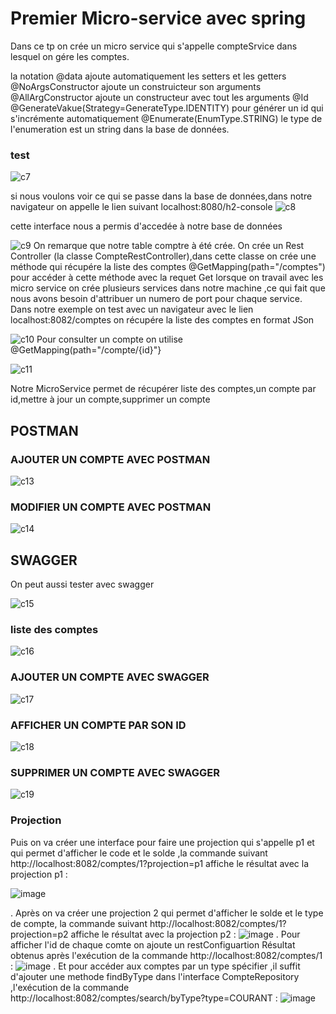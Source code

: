 # Premier Micro-service avec spring
Dans ce tp on crée un micro service qui s'appelle compteSrvice dans lesquel on gére les comptes.

la notation @data ajoute automatiquement les setters et les getters 
@NoArgsConstructor ajoute un construicteur son arguments
@AllArgConstructor ajoute un constructeur avec tout les arguments
@Id @GenerateVakue(Strategy=GenerateType.IDENTITY) pour générer un id qui s'incrémente automatiquement
@Enumerate(EnumType.STRING) le type de l'enumeration est un string dans la base de données.

### test
![c7](https://user-images.githubusercontent.com/82270887/163655312-259ba696-6f81-4746-bf30-e281a404134a.png)

si nous voulons voir ce qui se passe dans la base de données,dans notre navigateur on appelle le lien suivant
localhost:8080/h2-console
![c8](https://user-images.githubusercontent.com/82270887/163655362-a31853ae-8f26-47e3-bec6-e05576b3c67c.png)

cette interface nous a permis d'accedée à notre base de données

![c9](https://user-images.githubusercontent.com/82270887/163655385-857489ca-ce3b-46cc-9c63-3e58d53263b7.png)
On remarque que notre table comptre à été crée.
On crée un Rest Controller (la classe CompteRestController),dans cette classe on crée une méthode qui récupére la liste des comptes
@GetMapping(path="/comptes") pour accéder à cette méthode avec la requet Get
lorsque on travail avec les micro service on crée plusieurs services dans notre machine ,ce qui fait que nous avons besoin d'attribuer
un numero de port pour chaque service.
Dans notre exemple on test avec un navigateur avec le lien localhost:8082/comptes on récupére la liste des comptes en format JSon

![c10](https://user-images.githubusercontent.com/82270887/163655611-a6e1bc63-986b-4e17-88f3-bdaa760b7b5f.png)
Pour consulter un compte on utilise @GetMapping(path="/compte/{id}"}

![c11](https://user-images.githubusercontent.com/82270887/163655712-5f802485-62fa-4624-aff8-5caf8fd33d41.png)

Notre MicroService permet de récupérer liste des comptes,un compte par id,mettre à jour un compte,supprimer un compte

## POSTMAN
### AJOUTER UN COMPTE AVEC POSTMAN

![c13](https://user-images.githubusercontent.com/82270887/163655768-0ab061d7-129c-42d8-9b56-cf520e40ee51.png)

### MODIFIER UN COMPTE AVEC POSTMAN

![c14](https://user-images.githubusercontent.com/82270887/163655803-ec2bb613-a3b1-4259-9e6f-2212ee0f1d6f.png)

## SWAGGER
On peut aussi tester avec swagger 

![c15](https://user-images.githubusercontent.com/82270887/163655836-7144fd0c-e1f9-4537-93db-7832bf852bd0.png)

### liste des comptes

![c16](https://user-images.githubusercontent.com/82270887/163655853-d983ac6c-c107-4a3f-a174-c1af996ff2e3.png)

### AJOUTER UN COMPTE AVEC SWAGGER

![c17](https://user-images.githubusercontent.com/82270887/163655873-a2edc2f3-81f7-438f-a472-63eb7a184483.png)

### AFFICHER UN COMPTE PAR SON ID

![c18](https://user-images.githubusercontent.com/82270887/163655892-d0a26dea-1cb6-4619-9928-e3d07a3d31ae.png)

### SUPPRIMER UN COMPTE AVEC SWAGGER

![c19](https://user-images.githubusercontent.com/82270887/163655898-20cf47c8-45c5-4f80-9029-e1b90a0199d0.png)
### Projection
Puis on va créer une interface pour faire une projection qui s'appelle p1 et qui permet d'afficher le code et le solde ,la commande suivant http://localhost:8082/comptes/1?projection=p1 affiche le résultat avec la projection p1 :

![image](https://user-images.githubusercontent.com/82270887/172942214-b4fa737d-a85c-40ce-8177-4ee1d5edecda.png)

. Après on va créer une projection 2 qui permet d'afficher le solde et le type de compte, la commande suivant http://localhost:8082/comptes/1?projection=p2 affiche le résultat avec la projection p2 :
![image](https://user-images.githubusercontent.com/82270887/172942673-7e025db5-8f6c-4b27-a47b-323183139ca5.png)
. Pour afficher l'id de chaque comte on ajoute un restConfiguartion
Résultat obtenus après l'exécution  de la commande http://localhost:8082/comptes/1 :
![image](https://user-images.githubusercontent.com/82270887/172943528-beb31cfd-96ca-4f82-93a2-282399da13e3.png)
. Et pour accéder aux comptes par un type spécifier ,il suffit d'ajouter une methode findByType dans l'interface CompteRepository ,l'exécution  de la commande http://localhost:8082/comptes/search/byType?type=COURANT :
![image](https://user-images.githubusercontent.com/82270887/172943874-7bbfed1e-3df9-411e-9260-84e0ec1e163b.png)

